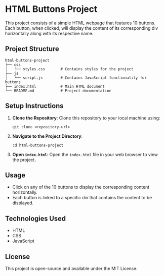 # HTML Buttons Project

This project consists of a simple HTML webpage that features 10 buttons. Each button, when clicked, will display the content of its corresponding div horizontally along with its respective name.

## Project Structure

```
html-buttons-project
├── css
│   └── styles.css       # Contains styles for the project
├── js
│   └── script.js        # Contains JavaScript functionality for buttons
├── index.html           # Main HTML document
└── README.md            # Project documentation
```

## Setup Instructions

1. **Clone the Repository**: 
   Clone this repository to your local machine using:
   ```
   git clone <repository-url>
   ```

2. **Navigate to the Project Directory**:
   ```
   cd html-buttons-project
   ```

3. **Open `index.html`**:
   Open the `index.html` file in your web browser to view the project.

## Usage

- Click on any of the 10 buttons to display the corresponding content horizontally.
- Each button is linked to a specific div that contains the content to be displayed.

## Technologies Used

- HTML
- CSS
- JavaScript

## License

This project is open-source and available under the MIT License.